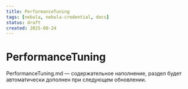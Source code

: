 ```yaml
---
title: PerformanceTuning
tags: [nebula, nebula-credential, docs]
status: draft
created: 2025-08-24
---
```


# PerformanceTuning

PerformanceTuning.md — содержательное наполнение, раздел будет автоматически дополнен при следующем обновлении.
